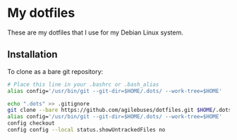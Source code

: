 # My dotfiles
These are my dotfiles that I use for my Debian Linux system.
## Installation
To clone as a bare git repository:
``` bash
# Place this line in your .bashrc or .bash_alias
alias config='/usr/bin/git --git-dir=$HOME/.dots/ --work-tree=$HOME'

echo ".dots" >> .gitignore
git clone --bare https://github.com/agilebuses/dotfiles.git $HOME/.dots
alias config='/usr/bin/git --git-dir=$HOME/.dots/ --work-tree=$HOME'
config checkout
config config --local status.showUntrackedFiles no
```
